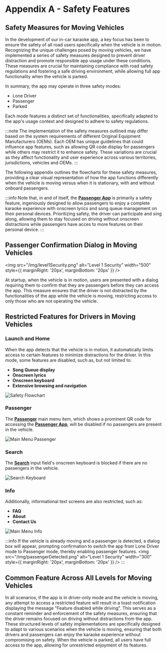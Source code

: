 # Appendix A - Safety Features
## Safety Measures for Moving Vehicles
In the development of our in-car karaoke app, a key focus has been to ensure the safety of all road users specifically when the vehicle is in motion. Recognizing the unique challenges posed by moving vehicles, we have implemented a series of safety measures designed to prevent driver distraction and promote responsible app usage under these conditions. These measures are crucial for maintaining compliance with road safety regulations and fostering a safe driving environment, while allowing full app functionality when the vehicle is parked.

In summary, the app may operate in three safety modes: 
- Lone Driver
- Passenger
- Parked

Each mode features a distinct set of functionalities, specifically adapted to the app's usage context and designed to adhere to safety regulations.

:::note
The implementation of the safety measures outlined may differ based on the system requirements of different Original Equipment Manufacturers (OEMs). Each OEM has unique guidelines that could influence app features, such as allowing QR code display for passengers while others may restrict it to enhance safety. These variations are crucial as they affect functionality and user experience across various territories, jurisdictions, vehicles and OEMs.
:::

The following appendix outlines the flowcharts for these safety measures, providing a clear visual representation of how the app functions differently when the vehicle is moving versus when it is stationary, with and without onboard passengers.

:::info
Note that, in and of itself, the [**Passenger App**](./Passenger%20App/Overview.md) is primarily a safety feature, ingeniously designed to allow passengers to enjoy a complete karaoke experience with onscreen lyrics and song queue management on their personal devices. Prioritizing safety, the driver can participate and sing along, allowing them to stay focused on driving without onscreen distractions while passengers have acces to more features on their personal device.
:::


## Passenger Confirmation Dialog in Moving Vehicles

<img src="/img/level1Security.png" alt="Level 1 Security" width="500" style={{ marginRight: '20px', marginBottom: '20px' }} />

At startup, when the vehicle is in motion, users are presented with a dialog requiring them to confirm that they are passengers before they can access the app. This measure ensures that the driver is not distracted by the functionalities of the app while the vehicle is moving, restricting access to only those who are not operating the vehicle.
## Restricted Features for Drivers in Moving Vehicles
### Launch and Home
When the app detects that the vehicle is in motion, it automatically limits access to certain features to minimize distractions for the driver. In this mode, some features are disabled, such as, but not limited to: 
- **Song Queue display** 
- **Onscreen lyrics**
- **Onscreen keyboard**
- **Extensive browsing and navigation**

![Safety Flowchart](/img/safetyLevel3HomePlayer.png)

### Passenger
The [**Passenger**](./Screen%20Descriptions/Passenger.md) main menu item, which shows a prominent QR code for accessing the [**Passenger App**](./Passenger%20App/Overview.md), will be disabled if no passengers are present in the vehicle.


![Main Menu Passenger](/img/mainMenuPassenger.png)


### Search
The [**Search**](./Screen%20Descriptions/Search.md) input field's onscreen keyboard is blocked if there are no passengers in the vehicle.

![Search Keyboard](/img/searchOnscreenKbd.png)

### Info
Additionally, informational text screens are also restricted, such as:
- **FAQ**
- **About**
- **Contact Us**

![Main Menu Info](/img/mainMenuInfo.png)

:::info
If the vehicle is already moving and a passenger is detected, a dialog box will appear, prompting confirmation to switch the app from Lone Driver mode to Passenger mode, thereby enabling passenger features.
<img src="/img/passengerDetected.png" alt="Level 1 Security" width="300" style={{ marginRight: '20px', marginBottom: '20px' }} />
:::

<!-- ## Level 3: Automatic Detection of Driver Alone in Moving Vehicles
This level enhances the safety measures of [**Level 2**](#level-2-restricted-features-for-drivers-in-moving-vehicles) by incorporating technology that detects whether the driver is alone in the vehicle while it is in motion. If the app detects no passengers when it is launched, it restricts access to features that are deemed safe only when used by passengers. This automatic detection ensures that the safety protocols adapt based on the presence of passengers, allowing for responsible usage of the app’s features when the vehicle is moving. -->
## Common Feature Across All Levels for Moving Vehicles
In all scenarios, if the app is in driver-only mode and the vehicle is moving, any attempt to access a restricted feature will result in a toast notification displaying the message "Feature disabled while driving". This serves as a constant reminder and enforcement of the safety measures, ensuring that the driver remains focused on driving without distractions from the app.
These structured levels of safety implementations are specifically designed to adapt to various scenarios when the vehicle is moving, ensuring that both drivers and passengers can enjoy the karaoke experience without compromising on safety. When the vehicle is parked, all users have full access to the app, allowing for unrestricted enjoyment of its features.
